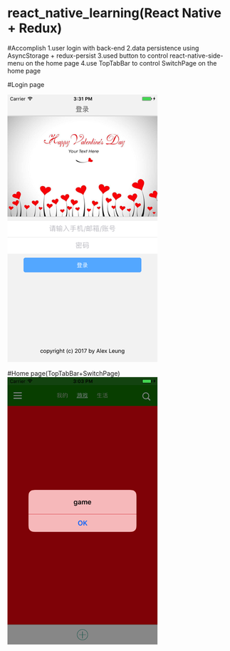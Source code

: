 # react_native_learning(React Native + Redux)

#Accomplish
1.user login with back-end
2.data persistence using AsyncStorage + redux-persist
3.used button to control react-native-side-menu on the home page
4.use TopTabBar to control SwitchPage on the home page

#Login page
  
<img src="https://github.com/a2824256/react_native_learning/blob/master/screenshots/login.png" width = "337" height = "600" alt="LoginPage"/>

#Home page(TopTabBar+SwitchPage)
<img src="https://github.com/a2824256/react_native_learning/blob/master/screenshots/game.png" width = "337" height = "600" alt="GamePage"/>
